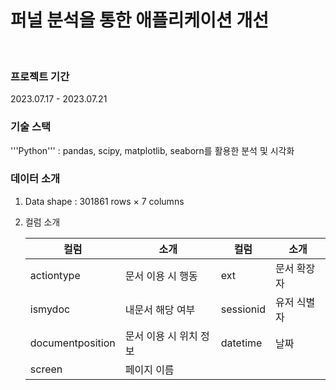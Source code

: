 # 퍼널 분석을 통한 애플리케이션 개선

<br>

### 프로젝트 기간
2023.07.17 - 2023.07.21

### 기술 스택
'''Python''' : pandas, scipy, matplotlib, seaborn를 활용한 분석 및 시각화

### 데이터 소개
1. Data shape : 301861 rows × 7 columns
2. 컬럼 소개
    
    
    | 컬럼  | 소개 | 컬럼  | 소개 |
    | --- | --- | --- | --- |
    | actiontype | 문서 이용 시 행동 | ext | 문서 확장자 |
    | ismydoc | 내문서 해당 여부 | sessionid | 유저 식별자 |
    | documentposition | 문서 이용 시 위치 정보 | datetime | 날짜 |
    | screen | 페이지 이름 |  |  |

